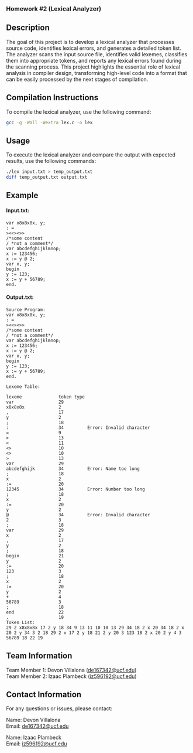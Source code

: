 ### Homework #2 (Lexical Analyzer)

## Description
The goal of this project is to develop a lexical analyzer that processes source code, identifies lexical errors, and generates a detailed token list. The analyzer scans the input source file, identifies valid lexemes, classifies them into appropriate tokens, and reports any lexical errors found during the scanning process. This project highlights the essential role of lexical analysis in compiler design, transforming high-level code into a format that can be easily processed by the next stages of compilation.

## Compilation Instructions
To compile the lexical analyzer, use the following command:
```bash
gcc -g -Wall -Wextra lex.c -o lex
```

## Usage
To execute the lexical analyzer and compare the output with expected results, use the following commands:

```bash
./lex input.txt > temp_output.txt
diff temp_output.txt output.txt

```

## Example

#### Input.txt:
```plaintext
var x8x8x8x, y;
: =
><<><>>
/*some content
/ *not a comment*/
var abcdefghijklmnop;
x := 123456;
x := y @ 2;
var x, y;
begin
y := 123;
x := y + 56789;
end.
```

#### Output.txt:
```plaintext
Source Program:
var x8x8x8x, y;
: =
><<><>>
/*some content
/ *not a comment*/
var abcdefghijklmnop;
x := 123456;
x := y @ 2;
var x, y;
begin
y := 123;
x := y + 56789;
end.

Lexeme Table:

lexeme              token type
var                 29        
x8x8x8x             2         
,                   17        
y                   2         
;                   18        
:                   34         Error: Invalid character
=                   9         
>                   13        
<                   11        
<>                  10        
<>                  10        
>                   13        
var                 29        
abcdefghijk         34         Error: Name too long
;                   18        
x                   2         
:=                  20        
12345               34         Error: Number too long
;                   18        
x                   2         
:=                  20        
y                   2         
@                   34         Error: Invalid character
2                   3         
;                   18        
var                 29        
x                   2         
,                   17        
y                   2         
;                   18        
begin               21        
y                   2         
:=                  20        
123                 3         
;                   18        
x                   2         
:=                  20        
y                   2         
+                   4         
56789               3         
;                   18        
end                 22        
.                   19        
Token List:
29 2 x8x8x8x 17 2 y 18 34 9 13 11 10 10 13 29 34 18 2 x 20 34 18 2 x 20 2 y 34 3 2 18 29 2 x 17 2 y 18 21 2 y 20 3 123 18 2 x 20 2 y 4 3 56789 18 22 19

```

## Team Information 
Team Member 1: Devon Villalona (de167342@ucf.edu)  
Team Member 2: Izaac Plambeck (iz596192@ucf.edu)

## Contact Information
For any questions or issues, please contact:

Name: Devon Villalona  
Email: de167342@ucf.edu

Name: Izaac Plambeck  
Email: iz596192@ucf.edu